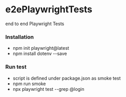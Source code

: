 # e2ePlaywrightTests
end to end Playwright Tests

### Installation ###
* npm init playwright@latest
* npm install dotenv --save

### Run test ###
* script is defined under package.json as smoke test
* npm run smoke
* npx playwright test --grep @login